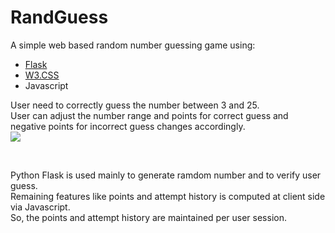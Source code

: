 # RandGuess

A simple web based random number guessing game using:
* [Flask ](https://palletsprojects.com/p/flask/)
* [W3.CSS](https://www.w3schools.com/w3css/)
* Javascript

User need to correctly guess the number between 3 and 25.
<br>
User can adjust the number range and points for correct guess and negative points for incorrect guess changes accordingly.
<br>
![](RandGuess.gif)

<br>

Python Flask is used mainly to generate ramdom number and to verify user guess.
<br>
Remaining features like points and attempt history is computed at client side via Javascript.
<br>
So, the points and attempt history are maintained per user session.